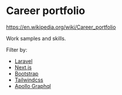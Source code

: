 # Career portfolio

https://en.wikipedia.org/wiki/Career_portfolio

Work samples and skills. 

Filter by:
- [Laravel](https://github.com/orgs/souhailmerroun-career-portfolio/repositories?q=laravel)
- [Next.js](https://github.com/orgs/souhailmerroun-career-portfolio/repositories?q=nextjs)
- [Bootstrap](https://github.com/orgs/souhailmerroun-career-portfolio/repositories?q=bootstrap)
- [Tailwindcss](https://github.com/orgs/souhailmerroun-career-portfolio/repositories?q=tailwindcss)
- [Apollo Graphql](https://github.com/orgs/souhailmerroun-career-portfolio/repositories?q=apollo+graphql)
